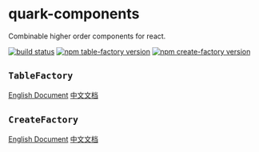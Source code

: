 # quark-components

Combinable higher order components for react.

[![build status][travis-ci-img]][travis-ci-url]
[![npm table-factory version][table-factory-img]][table-factory-url]
[![npm create-factory version][create-factory-img]][create-factory-url]

## `TableFactory`

[English Document](./packages/table-factory/README.md)
[中文文档](./packages/table-factory/README.zh-CN.md)

## `CreateFactory`

[English Document](./packages/create-factory/README.md)
[中文文档](./packages/create-factory/README.zh-CN.md)

[travis-ci-img]: https://api.travis-ci.org/lovelope/quark-components.svg?branch=master
[travis-ci-url]: https://travis-ci.org/lovelope/quark-components
[table-factory-img]: https://img.shields.io/npm/v/@lovelope/table-factory?label=%40lovelope%2Ftable-factory
[table-factory-url]: https://www.npmjs.com/package/@lovelope/table-factory
[create-factory-img]: https://img.shields.io/npm/v/@lovelope/create-factory?label=%40lovelope%2Fcreate-factory
[create-factory-url]: https://www.npmjs.com/package/@lovelope/create-factory
